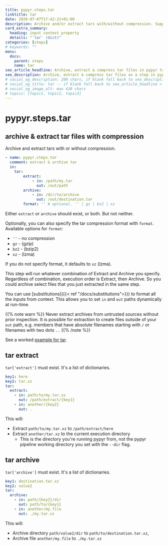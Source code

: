 ```yaml
---
title: pypyr.steps.tar
linktitle: tar
date: 2020-07-07T17:42:21+01:00
description: Archive and/or extract tars with/without compression. Supports gzip, bzip2 & lzma.
card_extra_summary:
  heading: input context property
  details: "`tar` (dict)"
categories: [steps]
# keywords: ""
menu:
  docs:
    parent: steps
    name: tar
seo_article_headline: Archive, extract & compress tar files in pypyr task-runner.
seo_description: Archive, extract & compress tar files as a step in pypyr task-runner. Supports gzip, bzip2 & lzma.
# social_og_description: 200 chars, if blank fall back to seo_description then description
# social_og_title: tar -- if blank fall back to seo_article_headline > .Title. Max 70 chars
# social_og_image_alt: max 420 chars
# topics: [topic1, topic2, topic3]
---
```

# pypyr.steps.tar
## archive & extract tar files with compression
Archive and extract tars with or without compression.

```yaml
- name: pypyr.steps.tar
  comment: extract & archive tar
  in:
    tar:
        extract:
            - in: /path/my.tar
              out: /out/path
        archive:
            - in: /dir/to/archive
              out: /out/destination.tar
        format: '' # optional. '' | gz | bz2 | xz
```

Either `extract` or `archive` should exist, or both. But not neither.

Optionally, you can also specify the tar compression format with
`format`. Available options for `format`:

-   `''` - no compression
-   `gz` - (gzip)
-   `bz2` - (bzip2)
-   `xz` - (lzma)

If you do not specify format, it defaults to `xz` (lzma). 

This step will run whatever combination of Extract and Archive you
specify. Regardless of combination, execution order is Extract, then
Archive. So you could archive select files that you just extracted in the same
step.

You can use [substitutions]({{< ref "/docs/substitutions">}}) to format all
the inputs from context. This allows you to set `in` and `out` paths 
dynamically at run-time.

{{% note warn %}}
Never extract archives from untrusted sources without prior inspection.
It is possible for extraction to create files outside of your `out` path, e.g. 
members that have absolute filenames starting with `/` or filenames with two 
dots `..`
{{% /note %}}

See a worked [example for tar](https://github.com/pypyr/pypyr-example/tree/main/pipelines/tar.yaml).

## tar extract
`tar['extract']` must exist. It's a list of dictionaries.

```yaml
key1: here
key2: tar.xz
tar:
  extract:
    - in: path/to/my.tar.xz
      out: /path/extract/{key1}
    - in: another/{key2}
      out: .
```

This will:
- Extract `path/to/my.tar.xz` to `/path/extract/here`
- Extract `another/tar.xz` to the current execution directory
  - This is the directory you're running pypyr from, not the pypyr pipeline 
    working directory you set with the `--dir` flag.

## tar archive
`tar['archive']` must exist. It's a list of dictionaries.

```yaml
key1: destination.tar.xz
key2: value2
tar:
  archive:
    - in: path/{key2}/dir
      out: path/to/{key1}
    - in: another/my.file
      out: ./my.tar.xz
```

This will:
- Archive directory `path/value2/dir` to `path/to/destination.tar.xz`,
- Archive file `another/my.file` to `./my.tar.xz`

